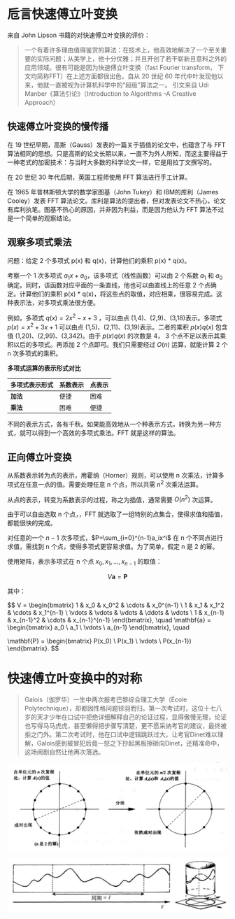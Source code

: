 # 卮言快速傅立叶变换

来自 John Lipson 书籍的对快速傅立叶变换的评价：

> 一个有着许多理由值得鉴赏的算法：在技术上，他高效地解决了一个至关重要的实际问题；从美学上，他十分优雅；并且开创了若干崭新且意料之外的应用领域。很有可能是因为快速傅立叶变换（fast Fourier transform， 下文均简称FFT）在上述方面都很出色，自从 20 世纪 60 年代中叶发现他以来，他就一直被视为计算机科学中的“超级”算法之一。
引文来自 Udi Manber《算法引论》（Introduction to Algorithms -A Creative Approach）

## 快速傅立叶变换的慢传播

在 19 世纪早期，高斯（Gauss）发表的一篇关于插值的论文中，也蕴含了与 FFT 算法相同的思想。只是高斯的论文长期以来，一直不为外人所知，而这主要得益于一种老式的加密技术：与当时大多数的科学论文一样，它是用拉丁文撰写的。

在 20 世纪 30 年代后期，英国工程师使用 FFT 算法进行手工计算。

在 1965 年普林斯顿大学的数学家图基（John Tukey）和 IBM的库利（James Cooley）发表 FFT 算法论文。库利是算法的提出者，但对发表论文不热心，论文有库利执笔。图基不热心的原因，并非因为利益，而是因为他认为 FFT 算法不过是一个简单的观察结论。

## 观察多项式乘法

问题：给定 2 个多项式 p(x) 和 q(x)，计算他们的乘积 p(x) * q(x)。

考察一个 1 次多项式 $a_1x+a_0$，该多项式（线性函数）可以由 2 个系数 $a_1$ 和 $a_0$ 确定。同时，该函数对应平面的一条直线，他也可以由直线上的任意 2 个点确定。计算他们的乘积 p(x) * q(x)，将这些点的取值，对应相乘，很容易完成。这种表示法，对多项式乘法很方便。

例如，多项式 $q(x)=2x^2-x+3$ ，可以由点 (1,4)、(2,9)、(3,18)表示。多项式 $p(x)=x^2+3x+1$ 可以由点 (1,5)、(2,11)、(3,19)表示。二者的乘积 $p(x)q(x)$ 包含值 (1,20)、(2,99)、(3,342)。由于 $p(x)q(x)$ 的次数是 4， 3 个点不足以表示其乘积以后的多项式。再添加 2 个点即可。我们只需要经过 $O(n)$ 运算，就能计算 2 个 n 次多项式的乘积。

**多项式运算的表示形式对比**  

| **多项式表示形式** | **系数表示** | **点表示** |  
|-------------------|-------------|------------|  
| **加法**          | 便捷         | 困难        |  
| **乘法**          | 困难         | 便捷        |  

不同的表示方式，各有千秋。如果能高效地从一个种表示方式，转换为另一种方式，就可以得到一个高效的多项式乘法。FFT 就是这样的算法。

## 正向傅立叶变换

从系数表示转为点的表示，用霍纳（Horner）规则​​，可以使用 n 次乘法，计算多项式在任意一点的值。需要处理任意 n 个点，所以共需 $n^2$ 次乘法运算。

从点的表示，转变为系数表示的过程，称之为插值，通常需要 $O(n^2)$ 次运算。

由于可以自由选取 n 个点，，FFT 就选取了一组特别的点集合，使得求值和插值，都能很快的完成。

对任意的一个 $n-1$ 次多项式，$P=\sum_{i=0}^{n-1}a_ix^i$ 在 n 个不同点进行求值，需找到 n 个点，使得多项式更容易求值。为了简单，假定 n 是 2 的幂。

使用矩阵，表示多项式在 n 个点 $x_0,x_1,...,x_{n-1}$ 的取值：

$$
V \mathbf{a} = \mathbf{P}
$$

其中：

$$
V = \begin{bmatrix}
1 & x_0 & x_0^2 & \cdots & x_0^{n-1} \\
1 & x_1 & x_1^2 & \cdots & x_1^{n-1} \\
\vdots & \vdots & \vdots & \ddots & \vdots \\
1 & x_{n-1} & x_{n-1}^2 & \cdots & x_{n-1}^{n-1}
\end{bmatrix}, \quad
\mathbf{a} = \begin{bmatrix}
a_0 \\
a_1 \\
\vdots \\
a_{n-1}
\end{bmatrix}, \quad

\mathbf{P} = \begin{bmatrix}
P(x_0) \\
P(x_1) \\
\vdots \\
P(x_{n-1})
\end{bmatrix}.
$$

# 快速傅立叶变换中的对称

> Galois（伽罗华）一生中两次报考巴黎综合理工大学（École Polytechnique），却都因性格问题铩羽而归。第一次考试时，这位十七八岁的天才少年在口试中拒绝详细解释自己的论证过程，显得傲慢无理，论证也写得马马虎虎，甚至懒得把步骤写清楚，更不愿采纳考官的建议，最终被拒之门外。第二次考试时，他在口试中逻辑跳跃过大，让考官Dinet难以理解，Galois感到被冒犯后竟一怒之下抄起黑板擦砸向Dinet，还精准命中，这场闹剧自然让他再次落选。

![FFT的分治策略](./assets/divide_and_conquer.png)


![单位圆上的傅立叶变换](./assets/circle.png)
